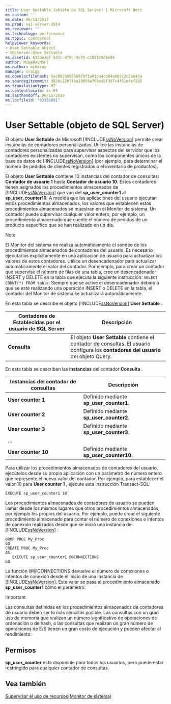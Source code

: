 ```yaml
---
title: User Settable (objeto de SQL Server) | Microsoft Docs
ms.custom: ''
ms.date: 06/13/2017
ms.prod: sql-server-2014
ms.reviewer: ''
ms.technology: performance
ms.topic: conceptual
helpviewer_keywords:
- User Settable object
- SQLServer:User Settable
ms.assetid: 633de3ef-533c-4f0c-9c7b-c105129d8e94
author: MikeRayMSFT
ms.author: mikeray
manager: craigg
ms.openlocfilehash: 5ac802569356979f3a01da4c204a80272c2be43a
ms.sourcegitcommit: 3026c22b7fba19059a769ea5f367c4f51efaf286
ms.translationtype: MT
ms.contentlocale: es-ES
ms.lasthandoff: 06/15/2019
ms.locfileid: "63151091"
---
```

# <a name="sql-server-user-settable-object"></a>User Settable (objeto de SQL Server)
  El objeto **User Settable** de Microsoft [!INCLUDE[ssNoVersion](../../includes/ssnoversion-md.md)] permite crear instancias de contadores personalizadas. Utilice las instancias de contadores personalizadas para supervisar aspectos del servidor que los contadores existentes no supervisan, como los componentes únicos de la base de datos de [!INCLUDE[ssNoVersion](../../includes/ssnoversion-md.md)] (por ejemplo, para determinar el número de pedidos de clientes registrados o el inventario de productos).  
  
 El objeto **User Settable** contiene 10 instancias del contador de consultas: **Contador de usuario 1** hasta **Contador de usuario 10**. Estos contadores tienen asignados los procedimientos almacenados de [!INCLUDE[ssNoVersion](../../includes/ssnoversion-md.md)] que van del **sp_user_counter1** al **sp_user_counter10**. A medida que las aplicaciones del usuario ejecutan estos procedimientos almacenados, los valores que establecen estos procedimientos almacenados se muestran en el Monitor de sistema. Un contador puede supervisar cualquier valor entero, por ejemplo, un procedimiento almacenado que cuente el número de pedidos de un producto específico que se han realizado en un día.  
  
> [!NOTE]  
>  El Monitor del sistema no realiza automáticamente el sondeo de los procedimientos almacenados de contadores del usuario. Es necesario ejecutarlos explícitamente en una aplicación de usuario para actualizar los valores de estos contadores. Utilice un desencadenador para actualizar automáticamente el valor del contador. Por ejemplo, para crear un contador que supervise el número de filas de una tabla, cree un desencadenador INSERT y DELETE en la tabla que ejecuta la siguiente instrucción: `SELECT COUNT(*) FROM table`. Siempre que se active el desencadenador debido a que se esté realizando una operación INSERT o DELETE en la tabla, el contador del Monitor de sistema se actualizará automáticamente.  
  
 En esta tabla se describe el objeto [!INCLUDE[ssNoVersion](../../includes/ssnoversion-md.md)] **User Settable** .  
  
|Contadores de Establecidas por el usuario de SQL Server|Descripción|  
|---------------------------------------|-----------------|  
|**Consulta**|El objeto **User Settable** contiene el contador de consultas. El usuario configura los **contadores del usuario** del objeto Query.|  
  
 En esta tabla se describen las **instancias** del contador **Consulta** .  
  
|Instancias del contador de consultas|Descripción|  
|-----------------------------|-----------------|  
|**User counter 1**|Definido mediante **sp_user_counter1**.|  
|**User counter 2**|Definido mediante **sp_user_counter2**.|  
|**User counter 3**|Definido mediante **sp_user_counter3**.|  
|…||  
|**User counter 10**|Definido mediante **sp_user_counter10**.|  
  
 Para utilizar los procedimientos almacenados de contadores del usuario, ejecútelos desde su propia aplicación con un parámetro de número entero que represente el nuevo valor del contador. Por ejemplo, para establecer el valor 10 para **User counter 1** , ejecute esta instrucción Transact-SQL:  
  
```  
EXECUTE sp_user_counter1 10  
```  
  
 Los procedimientos almacenados de contadores de usuario se pueden llamar desde los mismos lugares que otros procedimientos almacenados, por ejemplo los propios del usuario. Por ejemplo, puede crear el siguiente procedimiento almacenado para contar el número de conexiones e intentos de conexión realizados desde que se inició una instancia de [!INCLUDE[ssNoVersion](../../includes/ssnoversion-md.md)] :  
  
```  
DROP PROC My_Proc  
GO  
CREATE PROC My_Proc  
AS   
   EXECUTE sp_user_counter1 @@CONNECTIONS  
GO  
```  
  
 La función @@CONNECTIONS devuelve el número de conexiones o intentos de conexión desde el inicio de una instancia de [!INCLUDE[ssNoVersion](../../includes/ssnoversion-md.md)]. Este valor se pasa al procedimiento almacenado **sp_user_counter1** como el parámetro.  
  
> [!IMPORTANT]  
>  Las consultas definidas en los procedimientos almacenados de contadores de usuario deben ser lo más sencillas posible. Las consultas con un gran uso de memoria que realizan un número significativo de operaciones de ordenación o de hash, o las consultas que realizan un gran número de operaciones de E/S tienen un gran costo de ejecución y pueden afectar al rendimiento.  
  
## <a name="permissions"></a>Permisos  
 **sp_user_counter** está disponible para todos los usuarios, pero puede estar restringido para cualquier contador de consultas.  
  
## <a name="see-also"></a>Vea también  
 [Supervisar el uso de recursos&#40;Monitor de sistema&#41;](monitor-resource-usage-system-monitor.md)  
  
  
